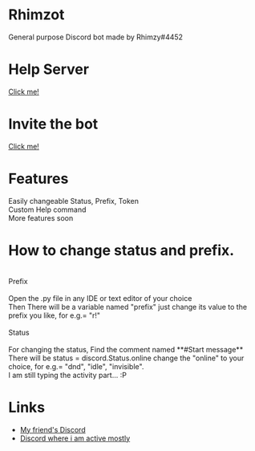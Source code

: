 # Rhimzot
General purpose Discord bot made by Rhimzy#4452<br/>

# Help Server 
[Click me!](https://discord.gg/5ek2huK7gc)
# Invite the bot
[Click me!](https://discord.com/api/oauth2/authorize?client_id=869444651839520778&permissions=3992382662&scope=bot%20applications.commands)

# Features
Easily changeable Status, Prefix, Token <br/> 
Custom Help command <br/>
More features soon <br/>
# How to change status and prefix.
 <br/>
Prefix <br/>
 <br/>
Open the .py file in any IDE or text editor of your choice <br/>
Then There will be a variable named "prefix" just change its value to the prefix you like, for e.g.= "r!" <br/>
 <br/>
Status <br/>
 <br/>
For changing the status, Find the comment named **#Start message**<br/> 
There will be status = discord.Status.online change the "online" to your choice, for e.g.= "dnd", "idle", "invisible". <br/>
I am still typing the activity part... :P <br/>

# Links
* [My friend's Discord](https://discord.gg/9fEYnQbmSU)
* [Discord where i am active mostly](https://dsc.gg/tech18)
